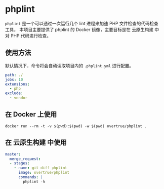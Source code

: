 # phplint

`phplint` 是一个可以通过一次运行几个 lint 进程来加速 PHP 文件检查的代码检查工具，
本项目主要提供了 phplint 的 Docker 镜像，主要目标是在 云原生构建 中对 PHP 代码进行检查。

## 使用方法

默认情况下，命令将会自动读取项目内的 `.phplint.yml` 进行配置。

```yaml
path: ./
jobs: 10
extensions:
  - php
exclude:
  - vendor
```

## 在 Docker 上使用

```shell
docker run --rm -t -v $(pwd):$(pwd) -w $(pwd) overtrue/phplint .
```

## 在 云原生构建 中使用

```yaml
master:
  merge_request:
  - stages:
    - name: git diff phplint
      image: overtrue/phplint
      commands: |
        phplint -h
```
